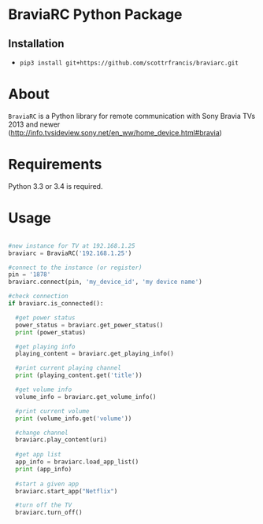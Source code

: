 # BraviaRC Python Package

Installation
------------

-  ``pip3 install git+https://github.com/scottrfrancis/braviarc.git``

About
=====

``BraviaRC`` is a Python library for remote communication with Sony Bravia TVs 2013 and newer
(http://info.tvsideview.sony.net/en_ww/home_device.html#bravia)

Requirements
============

Python 3.3 or 3.4 is required.

Usage
=====

```python

#new instance for TV at 192.168.1.25
braviarc = BraviaRC('192.168.1.25')

#connect to the instance (or register)
pin = '1878'
braviarc.connect(pin, 'my_device_id', 'my device name')

#check connection
if braviarc.is_connected():

  #get power status
  power_status = braviarc.get_power_status()
  print (power_status)

  #get playing info
  playing_content = braviarc.get_playing_info()

  #print current playing channel
  print (playing_content.get('title'))

  #get volume info
  volume_info = braviarc.get_volume_info()

  #print current volume
  print (volume_info.get('volume'))

  #change channel
  braviarc.play_content(uri)
  
  #get app list
  app_info = braviarc.load_app_list()
  print (app_info)
  
  #start a given app
  braviarc.start_app("Netflix")

  #turn off the TV
  braviarc.turn_off()

